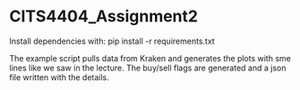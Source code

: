 # CITS4404_Assignment2

Install dependencies with:
pip install -r requirements.txt

The example script pulls data from Kraken and generates the plots with sme lines like we saw in the lecture. The buy/sell flags are generated and a json file written with the details.
